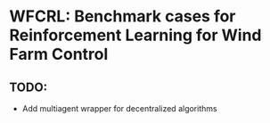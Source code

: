 # WFCRL: Benchmark cases for Reinforcement Learning for Wind Farm Control


## TODO:
* Add multiagent wrapper for decentralized algorithms